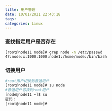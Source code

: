 ```yaml
---
title: 用户管理
date: 10/01/2021 22:43:18
tags: 
categories: Linux
---
```

### 查找指定用户是否存在

```BASH
[root@node11 node]# grep node -n /etc/passwd
47:node:x:1000:1000:node1:/home/node:/bin/bash
```

### 切换用户

```BASH
#root用户切换到普通用户
[root@node11 node]# su node
#普通用户切换到root用户
[node@node11 ~]$ su
密码：
[root@node11 node]# 
```


